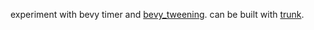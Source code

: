 experiment with bevy timer and [bevy_tweening](https://github.com/djeedai/bevy_tweening). can be built with [trunk](https://trunkrs.dev/).
